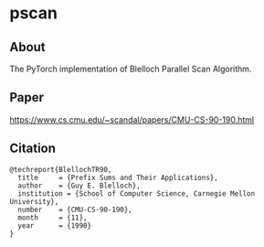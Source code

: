 # pscan

## About
The PyTorch implementation of Blelloch Parallel Scan Algorithm.

## Paper
https://www.cs.cmu.edu/~scandal/papers/CMU-CS-90-190.html

## Citation
```
@techreport{BlellochTR90,
  title     = {Prefix Sums and Their Applications},
  author    = {Guy E. Blelloch},
  institution = {School of Computer Science, Carnegie Mellon University},
  number    = {CMU-CS-90-190},
  month     = {11},
  year      = {1990}
}
```

